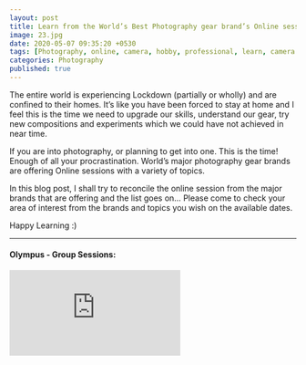 ```yaml
---
layout: post
title: Learn from the World’s Best Photography gear brand’s Online sessions
image: 23.jpg
date: 2020-05-07 09:35:20 +0530
tags: [Photography, online, camera, hobby, professional, learn, camera gear, brand]
categories: Photography
published: true
---
```

The entire world is experiencing Lockdown (partially or wholly) and are confined to their homes. It’s like you have been forced to stay at home and I feel this is the time we need to upgrade our skills, understand our gear, try new compositions and experiments which we could have not achieved in near time.  

If you are into photography, or planning to get into one.  This is the time! Enough of all your procrastination. World’s major photography gear brands are offering Online sessions with a variety of topics.

In this blog post, I shall try to reconcile the online session from the major brands that are offering and the list goes on… Please come to check your area of interest from the brands and topics you wish on the available dates.

Happy Learning :)

***

#### Olympus - Group Sessions:

<iframe src="https://docs.google.com/spreadsheets/d/e/2PACX-1vRlqIamwiqjX7gfk1M4b1f3sqHDFNcY903woiAQs-JPNQ-mcwUg_IveTRM4CcNcJGAsK4JjYWZOUkLh/pubhtml?gid=0&amp;single=true&amp;widget=true&amp;headers=false" frameborder="0" allowfullscreen> </iframe>
